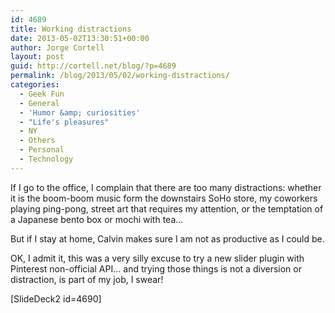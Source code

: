```yaml
---
id: 4689
title: Working distractions
date: 2013-05-02T13:30:51+00:00
author: Jorge Cortell
layout: post
guid: http://cortell.net/blog/?p=4689
permalink: /blog/2013/05/02/working-distractions/
categories:
  - Geek Fun
  - General
  - 'Humor &amp; curiosities'
  - "Life's pleasures"
  - NY
  - Others
  - Personal
  - Technology
---
```

If I go to the office, I complain that there are too many distractions: whether it is the boom-boom music form the downstairs SoHo store, my coworkers playing ping-pong, street art that requires my attention, or the temptation of a Japanese bento box or mochi with tea&#8230;

But if I stay at home, Calvin makes sure I am not as productive as I could be.

OK, I admit it, this was a very silly excuse to try a new slider plugin with Pinterest non-official API&#8230; and trying those things is not a diversion or distraction, is part of my job, I swear!

[SlideDeck2 id=4690]

&nbsp;